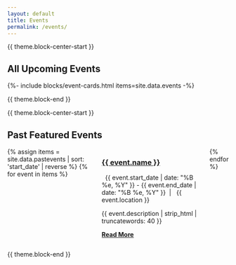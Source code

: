 ```yaml
---
layout: default
title: Events
permalink: /events/
---
```

{{ theme.block-center-start }}

<h2>All Upcoming Events</h2>

{%- include blocks/event-cards.html items=site.data.events -%}

{{ theme.block-end }}



{{ theme.block-center-start }}

<h2>Past Featured Events</h2>

<div class="block columns is-multiline">
  {% assign items = site.data.pastevents | sort: 'start_date' | reverse  %}
  {% for event in items  %}
  <div class="column is-full">
    <div class="event-card card box hover-box columns is-gapless is-mobile">
      <div class="event-info card-content">
        <h3 class="event-title has-text-left"><a href="{{ event.url | absolute_url }}">{{ event.name }}</a></h3>
        <p class="event-details has-text-left sans-serif" style="margin-bottom:0">
          <i class="far fa-calendar-alt"></i>&nbsp;
          <time datetime="{{ event.start_date | date: '%Y-%m-%d' }}">{{ event.start_date | date: "%B %e, %Y" }}</time> - <time datetime="{{ event.end_date | date: '%Y-%m-%d' }}">{{ event.end_date | date: "%B %e, %Y" }}</time>&nbsp;&nbsp;|&nbsp;&nbsp;<i class="fas fa-map-marked-alt"></i>&nbsp;{{ event.location }}
        </p>
        <p class="excerpt has-text-left">
          {{ event.description | strip_html | truncatewords: 40 }}
        </p>
        <p class="has-text-left margin-unset">
          <b><a class="serif" href="{{ event.url | absolute_url }}">Read More</a></b>
        </p>
      </div>
    </div>
  </div>
  {% endfor %}
</div>

{{ theme.block-end }}

